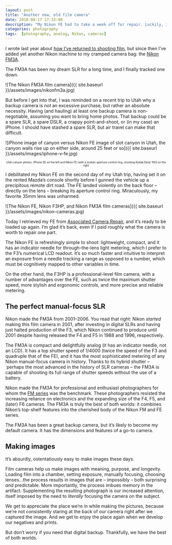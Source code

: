 ```yaml
---
layout: post
title: "Another new, old film camera"
date: 2018-08-17 17:33:00
description: "My Nikon FE had to take a week off for repair. Luckily, I recently bought yet another film camera."
categories: photography
tags:  [photography, analog, Nikon, cameras]
---
```


I wrote last year about [how I’ve returned to shooting film](/slowing-down-with-analog/), but since then I’ve added yet another Nikon machine to my cramped camera bag: the [Nikon FM3A](https://imaging.nikon.com/history/chronicle/history-fm3a/).

The FM3A has been my dream SLR for a long time, and I finally tracked one down.

![The Nikon FM3A film camera]({{ site.baseurl }}/assets/images/nikonfm3a.jpg)

But before I get into that, I was reminded on a recent trip to Utah why a backup camera is _not_ an excessive purchase, but rather an absolute necessity. Having (and hauling) at least one backup camera is non-negotiable, assuming you want to bring home photos. That backup could be a spare SLR, a spare DSLR, a crappy point-and-shoot, or (in my case) an iPhone. I should have stashed a spare SLR, but air travel can make that difficult.

![iPhone image of canyon versus Nikon FE image of slot canyon in Utah, the canyon walls rise up on either side, around 25 feet or so]({{ site.baseurl }}/assets/images/iphone-v-fe.jpg)

<p style="font-size: .6em; text-align: center;">Utah canyon photos. iPhone SE on the left and Nikon FE (with a broken aperture control ring, shooting Kodak Ektar 100) on the right</p>

I debilitated my Nikon FE on the second day of my Utah trip, having set it on the rented Mazda’s console shortly before I gunned the vehicle up a precipitous remote dirt road. The FE landed violently on the back floor – directly on the lens – breaking its aperture control ring. Miraculously, my favorite 35mm lens was unharmed.

![The Nikon FE, Nikon F3HP, and Nikon FM3A film cameras]({{ site.baseurl }}/assets/images/nikon-cameras.jpg)

Today I retrieved my FE from [Associated Camera Repair](https://associatedcamera.webs.com/), and it’s ready to be loaded up again. I’m glad it’s back, even if I paid roughly what the camera is worth to repair one part. 

The Nikon FE is refreshingly simple to shoot: lightweight, compact, and it has an indicator needle for through-the-lens light metering, which I prefer to the F3’s numerical LCD readout. It’s so much faster and intuitive to interpret an exposure from a needle tracking a range as opposed to a number, which must be cognitively mapped to other variables in time. 

On the other hand, the F3HP is a professional-level film camera, with a number of advantages over the FE, such as twice the maximum shutter speed, more stylish and ergonomic controls, and more precise and reliable metering.

## The perfect manual-focus SLR
Nikon made the FM3A from 2001–2006. You read that right: Nikon _started_ making this film camera in 2001, after investing in digital SLRs and having just halted production of the F3, which Nikon continued to produce until 2001 despite having released the F4 and F5 in 1988 and 1996, respectively.

The FM3A is compact and delightfully analog (it has an indicator needle, not an LCD). It has a top shutter speed of 1/4000 (twice the speed of the F3 and quadruple that of the FE), and it has the most sophisticated metering of any Nikon manual-focus camera in history. Thanks to its hybrid shutter – perhaps the most advanced in the history of SLR cameras – the FM3A is capable of shooting its full range of shutter speeds without the use of a battery.

Nikon made the FM3A for professional and enthusiast photographers for whom the [FM series](https://kenrockwell.com/nikon/fefm.htm) was the benchmark. These photographers resisted the increasing reliance on electronics and the expanding size of the F4, F5, and (later) F6 cameras. The FM3A is truly the best of both worlds: it combines Nikon’s top-shelf features into the cherished body of the Nikon FM and FE series.

The FM3A has been a great backup camera, but it’s likely to become my default camera. It has the dimensions and features of a go-to camera.

## Making images
It’s absurdly, ostentatiously easy to make images these days. 

Film cameras help us make images with meaning, purpose, and longevity. Loading film into a chamber, setting exposure, manually focusing, choosing lenses...the process results in images that are – impossibly – both surprising _and_ predictable. More importantly, the process imbues memory in the artifact. Supplementing the resulting photograph is our increased attention, itself imposed by the need to _literally_ focusing the camera on the subject.

We get to appreciate the place we’re in while making the pictures, because we’re not consistently staring at the back of our camera right after we captured the image. And we get to enjoy the place again when we develop our negatives and prints.

But don’t worry if you need that digital backup. Thankfully, we have the best of both worlds.